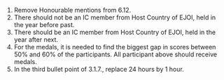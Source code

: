 1. Remove Honourable mentions from 6.12.
2. There should not be an IC member from Host Country of EJOI, held in the year before past.
3. There should be an IC member from Host Country of EJOI, held in the year after next.
4. For the medals, it is needed to find the biggest gap in scores between 50% and 60% of the participants. All participant above should receive medals.
5. In the third bullet point of 3.1.7., replace 24 hours by 1 hour.
